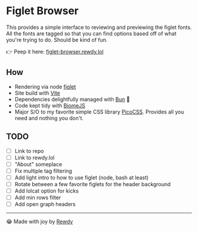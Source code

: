 # Figlet Browser

This provides a simple interface to reviewing and previewing the figlet fonts. All the fonts are tagged so that you can find options based off of what you're trying to do. Should be kind of fun.

👉 Peep it here: [figlet-browser.rewdy.lol](https://figlet-browser.rewdy.lol)

## How

* Rendering via node [figlet](https://github.com/patorjk/figlet.js)
* Site build with [Vite](https://v2.vitejs.dev/)
* Dependencies delightfully managed with [Bun](https://bun.sh) 🥟
* Code kept tidy with [BiomeJS](https://biomejs.dev/)
* Major S/O to my favorite simple CSS library [PicoCSS](https://picocss.com/). Provides all you need and nothing you don't.

## TODO

* [ ] Link to repo
* [ ] Link to rewdy.lol
* [ ] "About" someplace
* [ ] Fix multiple tag filtering
* [ ] Add light intro to how to use figlet (node, bash at least)
* [ ] Rotate between a few favorite figlets for the header background
* [ ] Add lolcat option for kicks
* [ ] Add min rows filter
* [ ] Add open graph headers

---

😂 Made with joy by [Rewdy](https://rewdy.lol)
